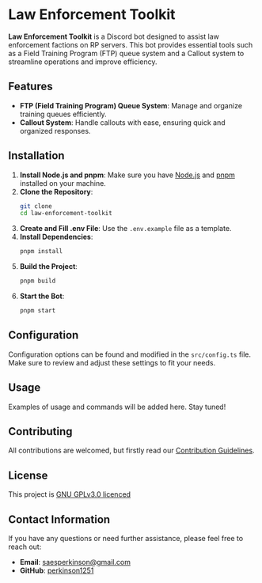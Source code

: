 # Law Enforcement Toolkit

**Law Enforcement Toolkit** is a Discord bot designed to assist law enforcement factions on RP servers. This bot provides essential tools such as a Field Training Program (FTP) queue system and a Callout system to streamline operations and improve efficiency.

## Features

- **FTP (Field Training Program) Queue System**: Manage and organize training queues efficiently.
- **Callout System**: Handle callouts with ease, ensuring quick and organized responses.

## Installation

1. **Install Node.js and pnpm**: Make sure you have [Node.js](https://nodejs.org/) and [pnpm](https://pnpm.io/) installed on your machine.
2. **Clone the Repository**:
   ```sh
   git clone
   cd law-enforcement-toolkit
   ```
3. **Create and Fill .env File**: Use the `.env.example` file as a template.
4. **Install Dependencies**:
   ```sh
   pnpm install
   ```
5. **Build the Project**:
   ```sh
   pnpm build
   ```
6. **Start the Bot**:
   ```sh
   pnpm start
   ```

## Configuration

Configuration options can be found and modified in the `src/config.ts` file. Make sure to review and adjust these settings to fit your needs.

## Usage

Examples of usage and commands will be added here. Stay tuned!

## Contributing

All contributions are welcomed, but firstly read our [Contribution Guidelines](https://github.com/perkinson1251/law-enforcement-toolkit/blob/main/CONTRIBUTING.md).

## License

This project is [GNU GPLv3.0 licenced](https://github.com/perkinson1251/law-enforcement-toolkit/blob/main/LICENSE)

## Contact Information

If you have any questions or need further assistance, please feel free to reach out:

- **Email**: saesperkinson@gmail.com
- **GitHub**: [perkinson1251](https://github.com/perkinson1251)
